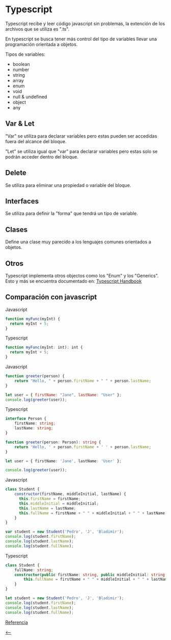 # Typescript

Typescript recibe y leer código javascript sin problemas, la extención de los archivos que se utiliza es ".ts".

En typescript se busca tener más control del tipo de variables  llevar una programación orientada a objetos.

Tipos de variables:

* boolean
* number
* string
* array
* enum
* void
* null & undefined
* object
* any

## Var & Let

"Var" se utiliza para declarar variables pero estas pueden ser accedidas fuera del alcance del bloque.

"Let" se utiliza igual que "var" para declarar variables pero estas solo se podrán acceder dentro del bloque.

## Delete

Se utiliza para eliminar una propiedad o variable del bloque.

## Interfaces

Se utiliza para definir la "forma" que tendrá un tipo de variable.

## Clases

Define una clase muy parecido a los lenguajes comunes orientados a objetos.

## Otros

Typescript implementa otros objectos como los "Enum" y los "Generics".  
Esto y más se encuentra documentado en:
[Typescript Handbook](https://www.typescriptlang.org/docs/handbook/basic-types.html)

## Comparación con javascript

Javascript

```js
function myFunc(myInt) {
  return myInt + 5;
}
```

Typescript

```ts
function myFunc(myInt: int): int {
  return myInt + 5;
}
```

Javascript

```js
function greeter(person) {
    return "Hello, " + person.firstName + " " + person.lastName;
}

let user = { firstName: "Jane", lastName: "User" };
console.log(greeter(user));
```

Typescript

```ts
interface Person {
    firstName: string;
    lastName: string;
}

function greeter(person: Person): string {
    return 'Hello, ' + person.firstName + ' ' + person.lastName;
}

let user = { firstName: 'Jane', lastName: 'User' };

console.log(greeter(user));
```

Javascript

```js
class Student {
    constructor(firstName, middleInitial, lastName) {
      this.firstName = firstName;
      this.middleInitial = middleInitial;
      this.lastName = lastName;
      this.fullName = firstName + " " + middleInitial + " " + lastName;
    }
}

var student = new Student('Pedro', 'J', 'Bladimir');
console.log(student.firstName);
console.log(student.lastName);
console.log(student.fullName);
```

Typescript

```ts
class Student {
    fullName: string;
    constructor(public firstName: string, public middleInitial: string, public lastName: string) {
        this.fullName = firstName + " " + middleInitial + " " + lastName;
    }
}

let student = new Student('Pedro', 'J', 'Bladimir');
console.log(student.firstName);
console.log(student.lastName);
console.log(student.fullName);
```

[Referencia](https://www.typescriptlang.org)  

[<--](./README.md)
